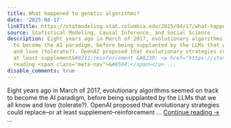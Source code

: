 ```yaml
---
title: What happened to genetic algorithms?
date: '2025-04-17'
linkTitle: https://statmodeling.stat.columbia.edu/2025/04/17/what-happened-to-genetic-algorithms/
source: Statistical Modeling, Causal Inference, and Social Science
description: Eight years ago in March of 2017, evolutionary algorithms seemed on track
  to become the AI paradigm, before being supplanted by the LLMs that we all know
  and love (tolerate?). OpenAI proposed that evolutionary strategies could replace&#8211;or
  at least supplement&#8211;reinforcement &#8230; <a href="https://statmodeling.stat.columbia.edu/2025/04/17/what-happened-to-genetic-algorithms/">Continue
  reading <span class="meta-nav">&#8594;</span></a> ...
disable_comments: true
---
```

Eight years ago in March of 2017, evolutionary algorithms seemed on track to become the AI paradigm, before being supplanted by the LLMs that we all know and love (tolerate?). OpenAI proposed that evolutionary strategies could replace&#8211;or at least supplement&#8211;reinforcement &#8230; <a href="https://statmodeling.stat.columbia.edu/2025/04/17/what-happened-to-genetic-algorithms/">Continue reading <span class="meta-nav">&#8594;</span></a> ...